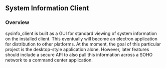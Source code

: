 ## System Information Client

### Overview

sysinfo_client is built as a GUI for standard viewing of system information on the installed client. 
This eventually will become an electron application for distribution to other platforms. At the moment, the 
goal of this particular project is the desktop-style application alone. However, later features should include
a secure API to also pull this information across a SOHO network to a command center application. 

